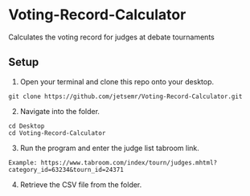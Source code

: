 # Voting-Record-Calculator

Calculates the voting record for judges at debate tournaments

## Setup

1. Open your terminal and clone this repo onto your desktop.

```
git clone https://github.com/jetsemr/Voting-Record-Calculator.git
```

2. Navigate into the folder.

```
cd Desktop
cd Voting-Record-Calculator
```

3. Run the program and enter the judge list tabroom link.

```
Example: https://www.tabroom.com/index/tourn/judges.mhtml?category_id=63234&tourn_id=24371
```

4. Retrieve the CSV file from the folder.
